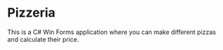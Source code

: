 # Pizzeria
This is a C# Win Forms application where you can make different pizzas and calculate their price.
